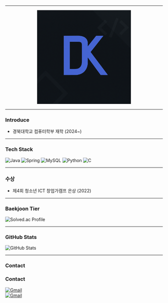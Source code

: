 <!-- dev.Kyun 로고 이미지 -->

---
<p align="center">
  <img src="https://github.com/Kyun-h/asset/blob/main/DK.png?raw=true" width="300"/>
</p>

---

### Introduce

- 경북대학교 컴퓨터학부 재학 (2024~)

---

### Tech Stack

![Java](https://img.shields.io/badge/Java-007396?style=for-the-badge&logo=openjdk&logoColor=white)
![Spring](https://img.shields.io/badge/Spring-6DB33F?style=for-the-badge&logo=spring&logoColor=white)
![MySQL](https://img.shields.io/badge/MySQL-4479A1?style=for-the-badge&logo=mysql&logoColor=white)
![Python](https://img.shields.io/badge/Python-3776AB?style=for-the-badge&logo=python&logoColor=white)
![C](https://img.shields.io/badge/C-00599C?style=for-the-badge&logo=c&logoColor=white)

---

### 수상

- 제4회 청소년 ICT 창업가캠프 은상 (2022)

---

### Baekjoon Tier

![Solved.ac Profile](http://mazassumnida.wtf/api/v2/generate_badge?boj=ghkdtkdrbs)

---

### GitHub Stats


![GitHub Stats](https://github-readme-stats.vercel.app/api?username=Kyun-h&show_icons=true&theme=tokyonight)


---


### Contact

### Contact

[![Gmail](https://img.shields.io/badge/email-hsk050124@gmail.com-red?style=flat-square&logo=gmail&logoColor=white)](mailto:hsk050124@gmail.com)<br/>
[![Gmail](https://img.shields.io/badge/email-ghkdtkdrbs@knu.ac.kr-red?style=flat-square&logo=gmail&logoColor=white)](mailto:ghkdtkdrbs@knu.ac.kr)
